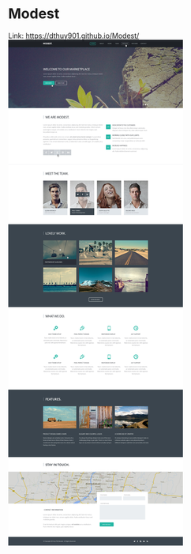 # Modest
Link: https://dthuy901.github.io/Modest/
![Design preview for Modest](./design/Modest.jpg)
